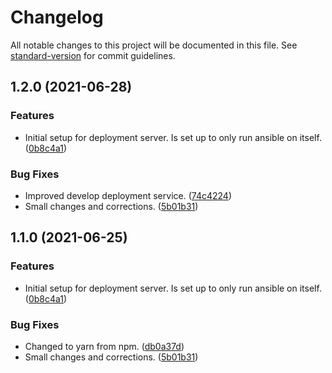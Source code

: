 # Changelog

All notable changes to this project will be documented in this file. See [standard-version](https://github.com/conventional-changelog/standard-version) for commit guidelines.

## 1.2.0 (2021-06-28)


### Features

* Initial setup for deployment server. Is set up to only run ansible on itself. ([0b8c4a1](https://github.com/tv2/tv2-sofie-deployment-server/commit/0b8c4a1b8bdce56e4c83e601b9053a68f9b3a6cf))


### Bug Fixes

* Improved develop deployment service. ([74c4224](https://github.com/tv2/tv2-sofie-deployment-server/commit/74c4224a4283031ff7dd0ada55a3773ebb8b802a))
* Small changes and corrections. ([5b01b31](https://github.com/tv2/tv2-sofie-deployment-server/commit/5b01b31e46f6610a171b58a43bcdfcedc5d1feb2))

## 1.1.0 (2021-06-25)


### Features

* Initial setup for deployment server. Is set up to only run ansible on itself. ([0b8c4a1](https://github.com/tv2/tv2-sofie-deployment-server/commit/0b8c4a1b8bdce56e4c83e601b9053a68f9b3a6cf))


### Bug Fixes

* Changed to yarn from npm. ([db0a37d](https://github.com/tv2/tv2-sofie-deployment-server/commit/db0a37ddae33cf2511251d6783af9fddd80011d0))
* Small changes and corrections. ([5b01b31](https://github.com/tv2/tv2-sofie-deployment-server/commit/5b01b31e46f6610a171b58a43bcdfcedc5d1feb2))
